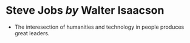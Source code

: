 # Steve Jobs *by* Walter Isaacson

- The interesection of humanities and technology in people produces great leaders.